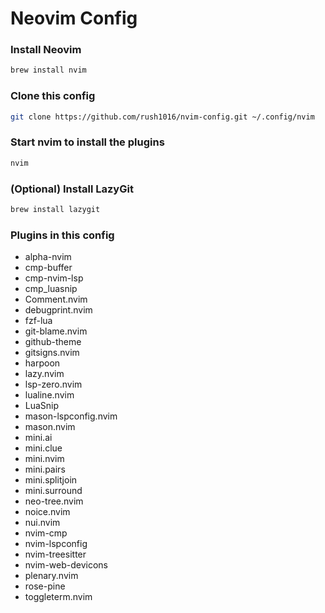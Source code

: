 # Neovim Config

### Install Neovim

```sh
brew install nvim
```

### Clone this config

```sh
git clone https://github.com/rush1016/nvim-config.git ~/.config/nvim
```

### Start nvim to install the plugins

```sh
nvim
```
### (Optional) Install LazyGit

```sh
brew install lazygit
```

### Plugins in this config

- alpha-nvim
- cmp-buffer
- cmp-nvim-lsp
- cmp_luasnip
- Comment.nvim
- debugprint.nvim
- fzf-lua
- git-blame.nvim
- github-theme
- gitsigns.nvim
- harpoon
- lazy.nvim
- lsp-zero.nvim
- lualine.nvim
- LuaSnip
- mason-lspconfig.nvim
- mason.nvim
- mini.ai
- mini.clue
- mini.nvim
- mini.pairs
- mini.splitjoin
- mini.surround
- neo-tree.nvim
- noice.nvim
- nui.nvim
- nvim-cmp
- nvim-lspconfig
- nvim-treesitter
- nvim-web-devicons
- plenary.nvim
- rose-pine
- toggleterm.nvim

